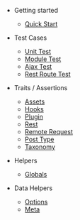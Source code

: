 - Getting started
    - [Quick Start](quickstart.md)

- Test Cases
    - [Unit Test](/test-cases/unit-test.md)
    - [Module Test](/test-cases/module-test.md)
    - [Ajax Test](/test-cases/ajax-test.md)
    - [Rest Route Test](/test-cases/rest-route-test.md)

- Traits / Assertions
    - [Assets](/traits/assets.md)
    - [Hooks](/traits/hooks.md)
    - [Plugin](/traits/plugin.md)
    - [Rest](/traits/rest.md)
    - [Remote Request](/traits/remote-request.md)
    - [Post Type](/traits/post-type.md)
    - [Taxonomy](/traits/taxonomy.md)

- Helpers
    - [Globals](/helpers/globals.md)
    

- Data Helpers
    - [Options](/data/options.md)
    - [Meta](/data/meta/README.md)


